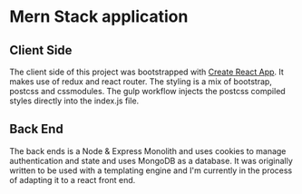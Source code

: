 # Mern Stack application
## Client Side

The client side of this project was bootstrapped with [Create React App](https://github.com/facebook/create-react-app). It makes use of redux and react router. The styling is a mix of bootstrap, postcss and cssmodules. The gulp workflow injects the postcss compiled styles directly into the index.js file.

## Back End

The back ends is a Node & Express Monolith and uses cookies to manage authentication and state and uses MongoDB as a database. It was originally written to be used with a templating engine and I'm currently in the process of adapting it to a react front end.


